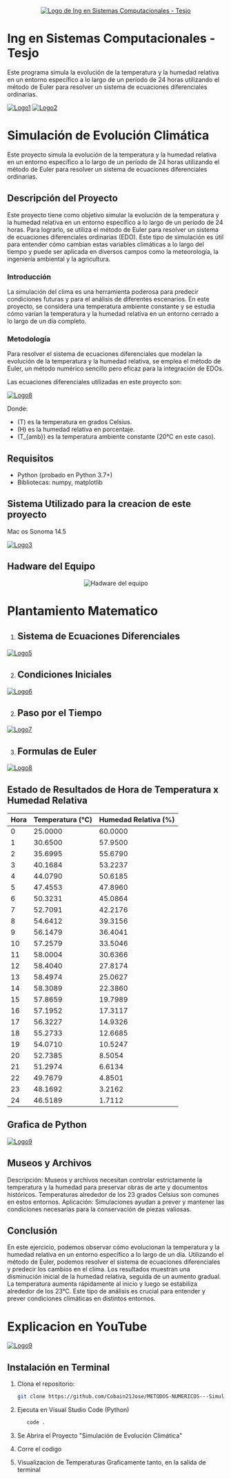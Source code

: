 <p align="center">
  <a href="https://tesjo.edomex.gob.mx">
    <img src="tesjo.png" alt="Logo de Ing en Sistemas Computacionales - Tesjo">
  </a>
</p>

# Ing en Sistemas Computacionales - Tesjo

Este programa simula la evolución de la temperatura y la humedad relativa en un entorno específico a lo largo de un período de 24 horas utilizando el método de Euler para resolver un sistema de ecuaciones diferenciales ordinarias.

[![Logo1](https://github.com/Cobain21Jose/METODOS-NUMERICOS---Simulaci-n-de-Evoluci-n-Clim-tica-Modelo-de-Temperatura-y-Humedad-Relativa/blob/main/isc.png)](https://github.com/Cobain21Jose/METODOS-NUMERICOS---Simulaci-n-de-Evoluci-n-Clim-tica-Modelo-de-Temperatura-y-Humedad-Relativa)
[![Logo2](https://upload.wikimedia.org/wikipedia/commons/f/f8/Python_logo_and_wordmark.svg)](https://www.python.org/downloads/)

# Simulación de Evolución Climática

Este proyecto simula la evolución de la temperatura y la humedad relativa en un entorno específico a lo largo de un período de 24 horas utilizando el método de Euler para resolver un sistema de ecuaciones diferenciales ordinarias.


## Descripción del Proyecto

Este proyecto tiene como objetivo simular la evolución de la temperatura y la humedad relativa en un entorno específico a lo largo de un período de 24 horas. Para lograrlo, se utiliza el método de Euler para resolver un sistema de ecuaciones diferenciales ordinarias (EDO). Este tipo de simulación es útil para entender cómo cambian estas variables climáticas a lo largo del tiempo y puede ser aplicada en diversos campos como la meteorología, la ingeniería ambiental y la agricultura.

### Introducción

La simulación del clima es una herramienta poderosa para predecir condiciones futuras y para el análisis de diferentes escenarios. En este proyecto, se considera una temperatura ambiente constante y se estudia cómo varían la temperatura y la humedad relativa en un entorno cerrado a lo largo de un día completo.

### Metodología

Para resolver el sistema de ecuaciones diferenciales que modelan la evolución de la temperatura y la humedad relativa, se emplea el método de Euler, un método numérico sencillo pero eficaz para la integración de EDOs. 

Las ecuaciones diferenciales utilizadas en este proyecto son:

[![Logo8](https://github.com/Cobain21Jose/METODOS-NUMERICOS---Simulaci-n-de-Evoluci-n-Clim-tica-Modelo-de-Temperatura-y-Humedad-Relativa/blob/main/imagen_2024-06-23_151310460.png)](https://github.com/Cobain21Jose/METODOS-NUMERICOS---Simulaci-n-de-Evoluci-n-Clim-tica-Modelo-de-Temperatura-y-Humedad-Relativa)

Donde:
- \(T\) es la temperatura en grados Celsius.
- \(H\) es la humedad relativa en porcentaje.
- \(T_{amb}\) es la temperatura ambiente constante (20°C en este caso).


## Requisitos

- Python (probado en Python 3.7+)
- Bibliotecas: numpy, matplotlib

## Sistema Utilizado para la creacion de este proyecto

Mac os Sonoma 14.5

[![Logo3](https://github.com/Cobain21Jose/METODOS-NUMERICOS---Simulaci-n-de-Evoluci-n-Clim-tica-Modelo-de-Temperatura-y-Humedad-Relativa/blob/main/macossonoma.png)](https://www.apple.com/mx/macos/sonoma/)

## Hadware del Equipo
<p align="center">
  <img src="hadware.png" alt="Hadware del equipo">
</p>

# Plantamiento Matematico
1. ## Sistema de Ecuaciones Diferenciales
[![Logo5](https://github.com/Cobain21Jose/METODOS-NUMERICOS---Simulaci-n-de-Evoluci-n-Clim-tica-Modelo-de-Temperatura-y-Humedad-Relativa/blob/main/imagen_2024-06-23_145828261.png)](https://github.com/Cobain21Jose/METODOS-NUMERICOS---Simulaci-n-de-Evoluci-n-Clim-tica-Modelo-de-Temperatura-y-Humedad-Relativa)

2. ## Condiciones Iniciales
[![Logo6](https://github.com/Cobain21Jose/METODOS-NUMERICOS---Simulaci-n-de-Evoluci-n-Clim-tica-Modelo-de-Temperatura-y-Humedad-Relativa/blob/main/imagen_2024-06-23_150248608.png)](https://github.com/Cobain21Jose/METODOS-NUMERICOS---Simulaci-n-de-Evoluci-n-Clim-tica-Modelo-de-Temperatura-y-Humedad-Relativa)

2. ## Paso por el Tiempo
[![Logo7](https://github.com/Cobain21Jose/METODOS-NUMERICOS---Simulaci-n-de-Evoluci-n-Clim-tica-Modelo-de-Temperatura-y-Humedad-Relativa/blob/main/imagen_2024-06-23_150510834.png)](https://github.com/Cobain21Jose/METODOS-NUMERICOS---Simulaci-n-de-Evoluci-n-Clim-tica-Modelo-de-Temperatura-y-Humedad-Relativa)

3. ## Formulas de Euler
[![Logo8](https://github.com/Cobain21Jose/METODOS-NUMERICOS---Simulaci-n-de-Evoluci-n-Clim-tica-Modelo-de-Temperatura-y-Humedad-Relativa/blob/main/imagen_2024-06-23_151310460.png)](https://github.com/Cobain21Jose/METODOS-NUMERICOS---Simulaci-n-de-Evoluci-n-Clim-tica-Modelo-de-Temperatura-y-Humedad-Relativa)

## Estado de Resultados de Hora de Temperatura x Humedad Relativa 

| Hora | Temperatura (°C) | Humedad Relativa (%) |
|------|-------------------|----------------------|
| 0    | 25.0000           | 60.0000              |
| 1    | 30.6500           | 57.9500              |
| 2    | 35.6995           | 55.6790              |
| 3    | 40.1684           | 53.2237              |
| 4    | 44.0790           | 50.6185              |
| 5    | 47.4553           | 47.8960              |
| 6    | 50.3231           | 45.0864              |
| 7    | 52.7091           | 42.2176              |
| 8    | 54.6412           | 39.3156              |
| 9    | 56.1479           | 36.4041              |
| 10   | 57.2579           | 33.5046              |
| 11   | 58.0004           | 30.6366              |
| 12   | 58.4040           | 27.8174              |
| 13   | 58.4974           | 25.0627              |
| 14   | 58.3089           | 22.3860              |
| 15   | 57.8659           | 19.7989              |
| 16   | 57.1952           | 17.3117              |
| 17   | 56.3227           | 14.9326              |
| 18   | 55.2733           | 12.6685              |
| 19   | 54.0710           | 10.5247              |
| 20   | 52.7385           | 8.5054               |
| 21   | 51.2974           | 6.6134               |
| 22   | 49.7679           | 4.8501               |
| 23   | 48.1692           | 3.2162               |
| 24   | 46.5189           | 1.7112               |

## Grafica de Python
[![Logo9](https://github.com/Cobain21Jose/METODOS-NUMERICOS---Simulaci-n-de-Evoluci-n-Clim-tica-Modelo-de-Temperatura-y-Humedad-Relativa/blob/main/imagen_2024-06-23_153257729.png)](https://github.com/Cobain21Jose/METODOS-NUMERICOS---Simulaci-n-de-Evoluci-n-Clim-tica-Modelo-de-Temperatura-y-Humedad-Relativa)

## Museos y Archivos
Descripción: Museos y archivos necesitan controlar estrictamente la temperatura y la humedad para preservar obras de arte y documentos históricos. Temperaturas alrededor de los 23 grados Celsius son comunes en estos entornos.
Aplicación: Simulaciones ayudan a prever y mantener las condiciones necesarias para la conservación de piezas valiosas.

## Conclusión
En este ejercicio, podemos observar cómo evolucionan la temperatura y la humedad relativa en un entorno específico a lo largo de un día. Utilizando el método de Euler, podemos resolver el sistema de ecuaciones diferenciales y predecir los cambios en el clima. Los resultados muestran una disminución inicial de la humedad relativa, seguida de un aumento gradual. La temperatura aumenta rápidamente al inicio y luego se estabiliza alrededor de los 23°C. Este tipo de análisis es crucial para entender y prever condiciones climáticas en distintos entornos.

# Explicacion en YouTube
[![Logo9](https://github.com/Cobain21Jose/METODOS-NUMERICOS---Simulaci-n-de-Evoluci-n-Clim-tica-Modelo-de-Temperatura-y-Humedad-Relativa/blob/main/youtube.png)](https://github.com/Cobain21Jose/METODOS-NUMERICOS---Simulaci-n-de-Evoluci-n-Clim-tica-Modelo-de-Temperatura-y-Humedad-Relativa)

## Instalación en Terminal

1. Clona el repositorio:

    ```bash
    git clone https://github.com/Cobain21Jose/METODOS-NUMERICOS---Simulaci-n-de-Evoluci-n-Clim-tica-Modelo-de-Temperatura-y-Humedad-Relativa.git

2. Ejecuta en Visual Studio Code (Python)
    ```bash
       code .
3. Se Abrira el Proyecto "Simulación de Evolución Climática"

4. Corre el codigo

5. Visualizacion de Temperaturas Graficamente tanto, en la salida de terminal


